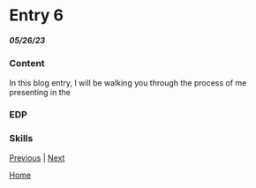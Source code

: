 # Entry 6
##### 05/26/23

### Content

In this blog entry, I will be walking you through the process of me presenting in the 

### EDP

### Skills

[Previous](entry05.md) | [Next](entry07.md)

[Home](../README.md)
